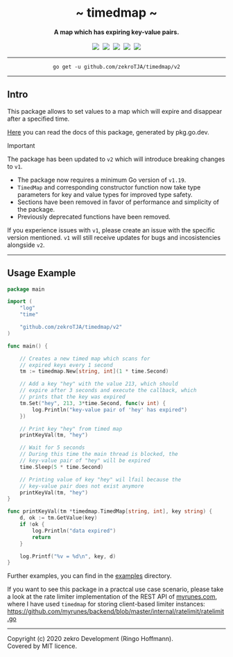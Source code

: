<div align="center">
    <h1>~ timedmap ~</h1>
    <strong>A map which has expiring key-value pairs.</strong><br><br>
    <a href="https://pkg.go.dev/github.com/zekroTJA/timedmap"><img src="https://godoc.org/github.com/zekroTJA/timedmap?status.svg" /></a>&nbsp;
    <a href="https://github.com/zekroTJA/timedmap/actions/workflows/main-ci.yml" ><img src="https://github.com/zekroTJA/timedmap/actions/workflows/main-ci.yml/badge.svg" /></a>&nbsp;
    <a href="https://coveralls.io/github/zekroTJA/timedmap"><img src="https://coveralls.io/repos/github/zekroTJA/timedmap/badge.svg" /></a>&nbsp;
    <a href="https://goreportcard.com/report/github.com/zekroTJA/timedmap"><img src="https://goreportcard.com/badge/github.com/zekroTJA/timedmap"/></a>&nbsp;
	<a href="https://github.com/avelino/awesome-go"><img src="https://awesome.re/mentioned-badge.svg"/></a>
<br>
</div>

---

<div align="center">
    <code>go get -u github.com/zekroTJA/timedmap/v2</code>
</div>

---

## Intro

This package allows to set values to a map which will expire and disappear after a specified time.

[Here](https://pkg.go.dev/github.com/zekroTJA/timedmap/v2) you can read the docs of this package, generated by pkg.go.dev.

> [!IMPORTANT]  
> The package has been updated to `v2` which will introduce breaking changes to `v1`.
> - The package now requires a minimum Go version of `v1.19`.
> - `TimedMap` and corresponding constructor function now take type parameters for key and value types for improved type safety.
> - Sections have been removed in favor of performance and simplicity of the package.
> - Previously deprecated functions have been removed.
>
> If you experience issues with `v1`, please create an issue with the specific version mentioned. `v1` will still receive updates for bugs and incosistencies alongside `v2`.

---

## Usage Example

```go
package main

import (
	"log"
	"time"

	"github.com/zekroTJA/timedmap/v2"
)

func main() {

	// Creates a new timed map which scans for
	// expired keys every 1 second
	tm := timedmap.New[string, int](1 * time.Second)

	// Add a key "hey" with the value 213, which should
	// expire after 3 seconds and execute the callback, which
	// prints that the key was expired
	tm.Set("hey", 213, 3*time.Second, func(v int) {
		log.Println("key-value pair of 'hey' has expired")
	})

	// Print key "hey" from timed map
	printKeyVal(tm, "hey")

	// Wait for 5 seconds
	// During this time the main thread is blocked, the
	// key-value pair of "hey" will be expired
	time.Sleep(5 * time.Second)

	// Printing value of key "hey" wil lfail because the
	// key-value pair does not exist anymore
	printKeyVal(tm, "hey")
}

func printKeyVal(tm *timedmap.TimedMap[string, int], key string) {
	d, ok := tm.GetValue(key)
	if !ok {
		log.Println("data expired")
		return
	}

	log.Printf("%v = %d\n", key, d)
}
```

Further examples, you can find in the [examples](examples) directory.

If you want to see this package in a practcal use case scenario, please take a look at the rate limiter implementation of the REST API of [myrunes.com](https://myrunes.com), where I have used `timedmap` for storing client-based limiter instances:  
https://github.com/myrunes/backend/blob/master/internal/ratelimit/ratelimit.go

---

Copyright (c) 2020 zekro Development (Ringo Hoffmann).  
Covered by MIT licence.
